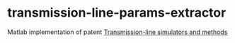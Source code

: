 # transmission-line-params-extractor
Matlab implementation of patent [Transmission-line simulators and methods](https://patents.google.com/patent/US8892414B1/en)
